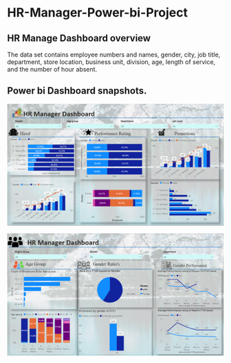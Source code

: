 # HR-Manager-Power-bi-Project
## HR Manage Dashboard overview
The data set contains employee numbers and names, gender, city, job title, department, store location, business unit, division, age, length of service, and the number of hour absent.


## Power bi Dashboard  snapshots.

<p align="center">
    <img src="Screenshot (53).png" width="750">
</p>

<p align="center">
    <img src="Screenshot (54).png" width="750">
</p>

